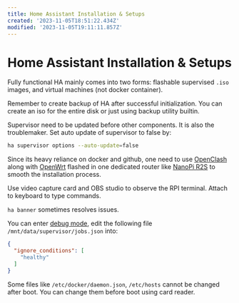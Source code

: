 ```yaml
---
title: Home Assistant Installation & Setups
created: '2023-11-05T18:51:22.434Z'
modified: '2023-11-05T19:11:11.857Z'
---
```


# Home Assistant Installation & Setups

Fully functional HA mainly comes into two forms: flashable supervised `.iso` images, and virtual machines (not docker container).

Remember to create backup of HA after successful initialization. You can create an iso for the entire disk or just using backup utility builtin.

Supervisor need to be updated before other components. It is also the troublemaker. Set auto update of supervisor to false by:

```bash
ha supervisor options --auto-update=false
```

Since its heavy reliance on docker and github, one need to use [OpenClash](https://github.com/vernesong/OpenClash) along with [OpenWrt](https://openwrt.org/) flashed in one dedicated router like [NanoPi R2S](https://openwrt.org/toh/friendlyarm/nanopi_r2s) to smooth the installation process.

Use video capture card and OBS studio to observe the RPI terminal. Attach to keyboard to type commands.

`ha banner` sometimes resolves issues.

You can enter [debug mode](https://developers.home-assistant.io/docs/operating-system/debugging/), edit the following file `/mnt/data/supervisor/jobs.json` into:

```json
{
  "ignore_conditions": [
    "healthy"
  ]
}
```

Some files like `/etc/docker/daemon.json`, `/etc/hosts` cannot be changed after boot. You can change them before boot using card reader.

